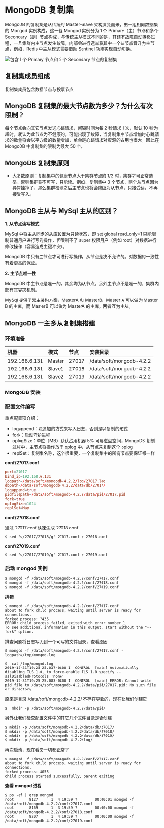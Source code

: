 # MongoDB 复制集

MongoDB 的复制集是从传统的 Master-Slave 架构演变而来，由一组相同数据集的 Mongod 实例构成，这一组 Mongod 实例分为 1 个 Primary（主）节点和多个 Secondary（副）节点构成，与传统主从模式不同的是，其还有故障自动转移过程，一旦集群内主节点发生故障，内部会进行选举将其中一个从节点晋升为主节点，例如，Redis 中主从模式需要借助 Sentinel 功能实现自动切换。

![包含 1 个 Primary 节点和 2 个 Secondary 节点的复制集](https://docs.mongodb.com/manual/_images/replica-set-read-write-operations-primary.bakedsvg.svg)

## 复制集成员组成

复制集成员包含数据节点与投票节点

## MongoDB 复制集的最大节点数为多少？为什么有次限制？

每个节点会向其它节点发送心跳请求，间隔时间为每 2 秒请求 1 次，默认 10 秒为超时，就认为此节点为不健康的，可能出现了故障，当复制集中节点增加时心跳请求的数量将会以平方级的数量增加，单单是心跳请求对资源的占用也很大，因此在 MongoDB 中复制集的限制为最大 50 个。

## MongoDB 复制集原则

* 大多数原则：复制集中的健康节点大于集群节点的 1/2 时，集群才可正常选举，否则集群将不可写，只能读。例如，复制集中 3 个节点，两个从节点因为异常挂掉了，那么集群检测之后主节点也将会降级为从节点，只接受读，不再接受写入。

## MongoDB 主从与 MySql 主从的区别？

**1. 从节点读写模式**

MySql 中将主从同步的从库设置为只读状态，即 set global read_only=1 只能限制普通用户进行写的操作，但限制不了 super 权限用户（例如 root）对数据进行修改操作（容易造成主键冲突）。

MongoDB 中只有主节点才可进行写操作，从节点是决不允许的。对数据的一致性有着更高的保证。

**2. 主节点唯一性**

MongoDB 中主节点是唯一的，其余均为从节点，另外主节点不是唯一的，集群内部有其容灾机制。

MySql 提供了双主架构方案，MasterA 和 MasterB，Master A 可以做为 Master B 的主库，而 MasterB 可以做为 MasterA 的主库，两者互为主从。

## MongoDB 一主多从复制集搭建

### 环境准备

机器              |  模式  | 节点 | 安装目录
:----------------|:------|:-------|:---
 192.168.6.131    | Master | 27017 | /data/soft/mongodb-4.2.2
 192.168.6.131    | Slave1 | 27018 | /data/soft/mongodb-4.2.2
 192.168.6.131    | Slave2 | 27019 | /data/soft/mongodb-4.2.2

### MongoDB 安装



### 配置文件编写

重点配置项介绍：

* logappend：以追加的方式来写入日志，否则是以复制的形式
* fork：启动守护进程
* oplogSize：单位（MB）默认占用机器 5% 可用磁盘空间，MongoDB 复制过程中，主节点将操作放于 oplog 中，从节点来复制这个 oplog
* replSet：复制集名称，这个很重要，一个复制集中的所有节点要保证都一样

**conf/27017.conf**

```conf
port=27017
bind_ip=192.168.6.131
logpath=/data/soft/mongodb-4.2.2/log/27017.log
dbpath=/data/soft/mongodb-4.2.2/data/db/27017/
logappend=true
pidfilepath=/data/soft/mongodb-4.2.2/data/pid/27017.pid
fork=true
oplogSize=1024
replSet=May
```

**conf/27018.conf**

通过 27017.conf 快速生成 27018.conf

```
$ sed 's/27017/27018/g' 27017.conf > 27018.conf
```

**conf/27019.conf**

```
$ sed 's/27017/27019/g' 27017.conf > 27019.conf
```

### 启动 mongod 实例

```
$ mongod -f /data/soft/mongodb-4.2.2/conf/27017.conf
$ mongod -f /data/soft/mongodb-4.2.2/conf/27018.conf
$ mongod -f /data/soft/mongodb-4.2.2/conf/27019.conf
```

**排错**

```
$ mongod -f /data/soft/mongodb-4.2.2/conf/27017.conf
about to fork child process, waiting until server is ready for connections.
forked process: 7435
ERROR: child process failed, exited with error number 1
To see additional information in this output, start without the "--fork" option.
```

排查问题将日志写入到一个可写的文件目录，查看原因

```
$ mongod -f /data/soft/mongodb-4.2.2/conf/27017.conf -logpath=/tmp/mongod.log

$  cat /tmp/mongod.log
2019-12-31T19:25:25.037-0800 I  CONTROL  [main] Automatically disabling TLS 1.0, to force-enable TLS 1.0 specify --sslDisabledProtocols 'none'
2019-12-31T19:25:25.083-0800 I  CONTROL  [main] ERROR: Cannot write pid file to /data/soft/mongodb-4.2.2/data/pid/27017.pid: No such file or directory
```

原来是目录 /data/soft/mongodb-4.2.2/ 不存在导致的，现在让我们创建它

```
$  mkdir -p /data/soft/mongodb-4.2.2/data/pid/
```

另外让我们检查配置文件中的其它几个文件目录是否创建

```
$ mkdir -p /data/soft/mongodb-4.2.2/data/db/27017/
$ mkdir -p /data/soft/mongodb-4.2.2/data/db/27018/
$ mkdir -p /data/soft/mongodb-4.2.2/data/db/27019/
$ mkdir -p /data/soft/mongodb-4.2.2/log/
```

再次启动，现在看来一切都正常了

```
$ mongod -f /data/soft/mongodb-4.2.2/conf/27017.conf
about to fork child process, waiting until server is ready for connections.
forked process: 8055
child process started successfully, parent exiting
```

**查看 mongod 进程**


```
$ ps -ef | grep mongod
root       8127      1  4 19:59 ?        00:00:01 mongod -f /data/soft/mongodb-4.2.2/conf/27017.conf
root       8169      1  3 19:59 ?        00:00:00 mongod -f /data/soft/mongodb-4.2.2/conf/27018.conf
root       8207      1  4 19:59 ?        00:00:00 mongod -f /data/soft/mongodb-4.2.2/conf/27019.conf
```